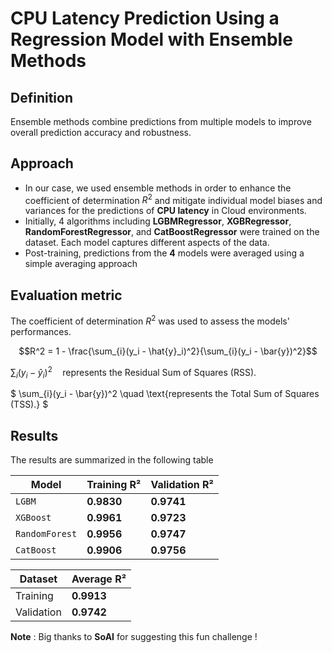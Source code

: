 # CPU Latency Prediction Using a Regression Model with Ensemble Methods 


## Definition
Ensemble methods combine predictions from multiple models to improve overall prediction accuracy and robustness.

## Approach

- In our case, we used ensemble methods in order to enhance the coefficient of determination $R^2$ and mitigate individual model biases and variances for the predictions of **CPU latency** in Cloud environments.
- Initially, 4 algorithms including **LGBMRegressor**, **XGBRegressor**, **RandomForestRegressor**, and **CatBoostRegressor** were trained on the dataset. Each model captures different aspects of the data.
- Post-training, predictions from the **4** models were averaged using a simple averaging approach


## Evaluation metric
The coefficient of determination $R^2$ was used to assess the models' performances. 

$$R^2 = 1 - \frac{\sum_{i}(y_i - \hat{y}_i)^2}{\sum_{i}(y_i - \bar{y})^2}$$


$\sum_{i}(y_i - \hat{y}_i)^2 \quad \text{represents the Residual Sum of Squares (RSS).}$

$
\sum_{i}(y_i - \bar{y})^2 \quad \text{represents the Total Sum of Squares (TSS).}
$
## Results

The results are summarized in the following table


| Model            | Training R²     | Validation R²     |
|------------------|-----------------|-------------------|
| `LGBM`           | **0.9830**      | **0.9741**        |
| `XGBoost`        | **0.9961**      | **0.9723**        |
| `RandomForest`   | **0.9956**      | **0.9747**        |
| `CatBoost`       | **0.9906**      | **0.9756**        |





| Dataset       | Average R²     |
|---------------|----------------|
| Training      | **0.9913**     |
| Validation    | **0.9742**     |



**Note** : Big thanks to **SoAI** for suggesting this fun challenge !
